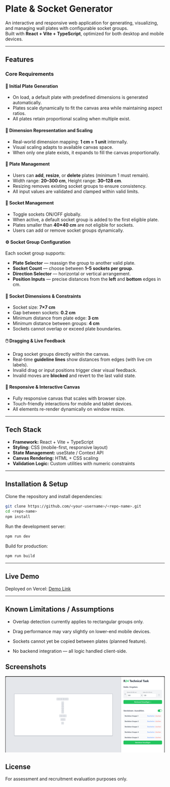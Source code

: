 # Plate & Socket Generator

An interactive and responsive web application for generating, visualizing, and managing wall plates with configurable socket groups.  
Built with **React + Vite + TypeScript**, optimized for both desktop and mobile devices.

---

## Features

### Core Requirements

#### 🧱 Initial Plate Generation
* On load, a default plate with predefined dimensions is generated automatically.
* Plates scale dynamically to fit the canvas area while maintaining aspect ratios.
* All plates retain proportional scaling when multiple exist.

#### 📏 Dimension Representation and Scaling
* Real-world dimension mapping: **1 cm = 1 unit** internally.
* Visual scaling adapts to available canvas space.
* When only one plate exists, it expands to fill the canvas proportionally.

#### 🧩 Plate Management
* Users can **add**, **resize**, or **delete** plates (minimum 1 must remain).
* Width range: **20–300 cm**, Height range: **30–128 cm**.
* Resizing removes existing socket groups to ensure consistency.
* All input values are validated and clamped within valid limits.

#### 🔌 Socket Management
* Toggle sockets ON/OFF globally.
* When active, a default socket group is added to the first eligible plate.
* Plates smaller than **40×40 cm** are not eligible for sockets.
* Users can add or remove socket groups dynamically.

#### ⚙️ Socket Group Configuration
Each socket group supports:
* **Plate Selector** — reassign the group to another valid plate.  
* **Socket Count** — choose between **1–5 sockets per group**.  
* **Direction Selector** — horizontal or vertical arrangement.  
* **Position Inputs** — precise distances from the **left** and **bottom** edges in cm.

#### 📐 Socket Dimensions & Constraints
* Socket size: **7×7 cm**  
* Gap between sockets: **0.2 cm**  
* Minimum distance from plate edge: **3 cm**  
* Minimum distance between groups: **4 cm**  
* Sockets cannot overlap or exceed plate boundaries.

#### 🖱️ Dragging & Live Feedback
* Drag socket groups directly within the canvas.
* Real-time **guideline lines** show distances from edges (with live cm labels).
* Invalid drag or input positions trigger clear visual feedback.
* Invalid moves are **blocked** and revert to the last valid state.

#### 📱 Responsive & Interactive Canvas
* Fully responsive canvas that scales with browser size.
* Touch-friendly interactions for mobile and tablet devices.
* All elements re-render dynamically on window resize.

---


## Tech Stack

* **Framework:** React + Vite + TypeScript  
* **Styling:** CSS (mobile-first, responsive layout)  
* **State Management:** useState / Context API  
* **Canvas Rendering:** HTML + CSS scaling  
* **Validation Logic:** Custom utilities with numeric constraints  

---

## Installation & Setup

Clone the repository and install dependencies:

```bash
git clone https://github.com/<your-username>/<repo-name>.git
cd <repo-name>
npm install
```

Run the development server:

```bash
npm run dev
```

Build for production:

```bash
npm run build
```
---

## Live Demo

Deployed on Vercel: [Demo Link](https://your-demo-url.vercel.app/)

---

## Known Limitations / Assumptions

* Overlap detection currently applies to rectangular groups only.

* Drag performance may vary slightly on lower-end mobile devices.

* Sockets cannot yet be copied between plates (planned feature).

* No backend integration — all logic handled client-side.

## Screenshots
![Preview Screenshot](./screenshot.png)


## License

For assessment and recruitment evaluation purposes only.